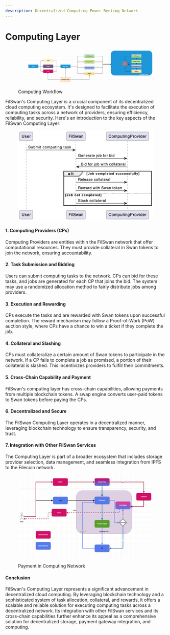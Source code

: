 ```yaml
---
description: Decentralized Computing Power Renting Network
---
```


# Computing Layer

<figure><img src="../../.gitbook/assets/image.png" alt=""><figcaption><p>Computing Workflow</p></figcaption></figure>

FilSwan's Computing Layer is a crucial component of its decentralized cloud computing ecosystem. It's designed to facilitate the execution of computing tasks across a network of providers, ensuring efficiency, reliability, and security. Here's an introduction to the key aspects of the FilSwan Computing Layer:

<figure><img src="../../.gitbook/assets/image (49).png" alt=""><figcaption></figcaption></figure>

#### 1. **Computing Providers (CPs)**

Computing Providers are entities within the FilSwan network that offer computational resources. They must provide collateral in Swan tokens to join the network, ensuring accountability.

#### 2. **Task Submission and Bidding**

Users can submit computing tasks to the network. CPs can bid for these tasks, and jobs are generated for each CP that joins the bid. The system may use a randomized allocation method to fairly distribute jobs among providers.

#### 3. **Execution and Rewarding**

CPs execute the tasks and are rewarded with Swan tokens upon successful completion. The reward mechanism may follow a Proof-of-Work (PoW) auction style, where CPs have a chance to win a ticket if they complete the job.

#### 4. **Collateral and Slashing**

CPs must collateralize a certain amount of Swan tokens to participate in the network. If a CP fails to complete a job as promised, a portion of their collateral is slashed. This incentivizes providers to fulfill their commitments.

#### 5. **Cross-Chain Capability and Payment**

FilSwan's computing layer has cross-chain capabilities, allowing payments from multiple blockchain tokens. A swap engine converts user-paid tokens to Swan tokens before paying the CPs.

#### 6. **Decentralized and Secure**

The FilSwan Computing Layer operates in a decentralized manner, leveraging blockchain technology to ensure transparency, security, and trust.

#### 7. **Integration with Other FilSwan Services**

The Computing Layer is part of a broader ecosystem that includes storage provider selection, data management, and seamless integration from IPFS to the Filecoin network.

<figure><img src="../../.gitbook/assets/image (2).png" alt=""><figcaption><p>Payment in Computing Network</p></figcaption></figure>

#### Conclusion

FilSwan's Computing Layer represents a significant advancement in decentralized cloud computing. By leveraging blockchain technology and a sophisticated system of task allocation, collateral, and rewards, it offers a scalable and reliable solution for executing computing tasks across a decentralized network. Its integration with other FilSwan services and its cross-chain capabilities further enhance its appeal as a comprehensive solution for decentralized storage, payment gateway integration, and computing.
